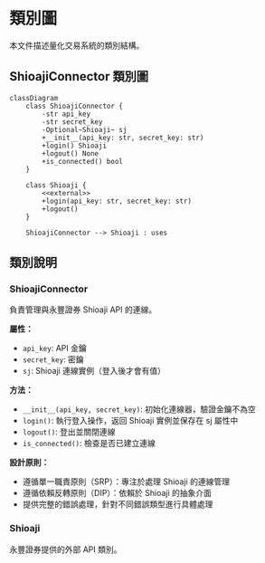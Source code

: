# 類別圖

本文件描述量化交易系統的類別結構。

## ShioajiConnector 類別圖

```mermaid
classDiagram
    class ShioajiConnector {
        -str api_key
        -str secret_key
        -Optional~Shioaji~ sj
        +__init__(api_key: str, secret_key: str)
        +login() Shioaji
        +logout() None
        +is_connected() bool
    }
    
    class Shioaji {
        <<external>>
        +login(api_key: str, secret_key: str)
        +logout()
    }
    
    ShioajiConnector --> Shioaji : uses
```

## 類別說明

### ShioajiConnector
負責管理與永豐證券 Shioaji API 的連線。

**屬性：**
- `api_key`: API 金鑰
- `secret_key`: 密鑰
- `sj`: Shioaji 連線實例（登入後才會有值）

**方法：**
- `__init__(api_key, secret_key)`: 初始化連線器，驗證金鑰不為空
- `login()`: 執行登入操作，返回 Shioaji 實例並保存在 sj 屬性中
- `logout()`: 登出並關閉連線
- `is_connected()`: 檢查是否已建立連線

**設計原則：**
- 遵循單一職責原則（SRP）：專注於處理 Shioaji 的連線管理
- 遵循依賴反轉原則（DIP）：依賴於 Shioaji 的抽象介面
- 提供完整的錯誤處理，針對不同錯誤類型進行具體處理

### Shioaji
永豐證券提供的外部 API 類別。
